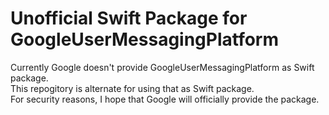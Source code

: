 # Unofficial Swift Package for GoogleUserMessagingPlatform

Currently Google doesn't provide GoogleUserMessagingPlatform as Swift package.  
This repogitory is alternate for using that as Swift package.  
For security reasons, I hope that Google will officially provide the package.
